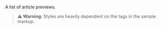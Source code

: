 A list of article previews.

> **⚠️ Warning**: Styles are heavily dependent on the tags in the sample markup.
